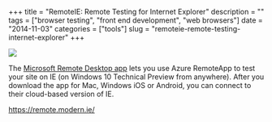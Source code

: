 +++
title = "RemoteIE: Remote Testing for Internet Explorer"
description = ""
tags = ["browser testing", "front end development", "web browsers"]
date = "2014-11-03"
categories = ["tools"]
slug = "remoteie-remote-testing-internet-explorer"
+++


<div class="tool-screenshot mb1"><a href="https://remote.modern.ie/"><img id='bluga-thumbnail-2888' class='bluga-thumbnail custom' src='http://media.konigi.com/bluga/
wt5457d9055ee6c_custom.jpg'/></a></div><p>The <a href="https://remote.modern.ie/">Microsoft Remote Desktop app</a> lets you use Azure RemoteApp to test your site on IE (on Windows 10 Technical Preview from anywhere). After you download the app for Mac, Windows iOS or Android, you can connect to their cloud-based version of IE.</p>

  
<p><a href="https://remote.modern.ie/">https://remote.modern.ie/</a></p>
      
